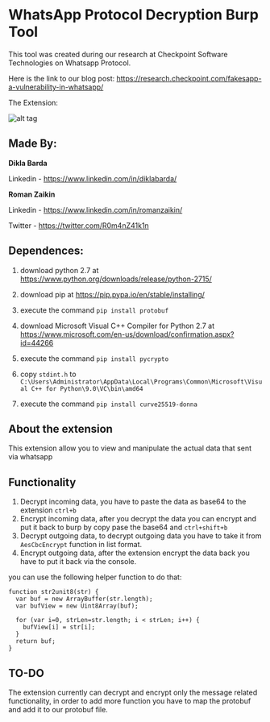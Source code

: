 # WhatsApp Protocol Decryption Burp Tool

This tool was created during our research at Checkpoint Software Technologies on Whatsapp Protocol.

Here is the link to our blog post: https://research.checkpoint.com/fakesapp-a-vulnerability-in-whatsapp/

The Extension:

![alt tag](https://raw.githubusercontent.com/romanzaikin/BurpExtension-WhatsApp-Decryption-CheckPoint/master/tool.png)


Made By:
---------------

__Dikla Barda__

Linkedin - https://www.linkedin.com/in/diklabarda/ 


__Roman Zaikin__

Linkedin - https://www.linkedin.com/in/romanzaikin/

Twitter -  https://twitter.com/R0m4nZ41k1n


Dependences:
---------------

1) download python 2.7 at https://www.python.org/downloads/release/python-2715/
2) download pip at https://pip.pypa.io/en/stable/installing/

3) execute the command `pip install protobuf`

4) download Microsoft Visual C++ Compiler for Python 2.7 at https://www.microsoft.com/en-us/download/confirmation.aspx?id=44266
5) execute the command `pip install pycrypto`

6) copy `stdint.h` to `C:\Users\Administrator\AppData\Local\Programs\Common\Microsoft\Visual C++ for Python\9.0\VC\bin\amd64`
7) execute the command `pip install curve25519-donna`


About the extension
---------------

This extension allow you to view and manipulate the actual data that sent via whatsapp


Functionality
---------------

1) Decrypt incoming data, you have to paste the data as base64 to the extension `ctrl+b`
2) Encrypt incoming data, after you decrypt the data you can encrypt and put it back to burp by copy pase the base64 and `ctrl+shift+b`
3) Decrypt outgoing data, to decrypt outgoing data you have to take it from `AesCbcEncrypt` function in list format.
4) Encrypt outgoing data, after the extension encrypt the data back you have to put it back via the console.

you can use the following helper function to do that:

```
function str2unit8(str) {
  var buf = new ArrayBuffer(str.length);
  var bufView = new Uint8Array(buf);
  
  for (var i=0, strLen=str.length; i < strLen; i++) {
    bufView[i] = str[i];
  }
  return buf;
}
```

TO-DO
---------------

The extension currently can decrypt and encrypt only the message related functionality, in order to add more function you have to map the protobuf
and add it to our protobuf file.



